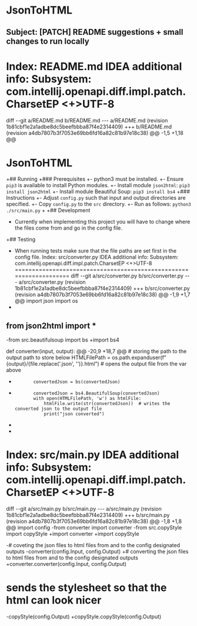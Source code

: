 # JsonToHTML

Subject: [PATCH] README suggestions + small changes to run locally
---
Index: README.md
IDEA additional info:
Subsystem: com.intellij.openapi.diff.impl.patch.CharsetEP
<+>UTF-8
===================================================================
diff --git a/README.md b/README.md
--- a/README.md	(revision 1b81cbf1e2a1adbe8dc5beefbbba87f4e2314409)
+++ b/README.md	(revision a4db7807b3f7053e69bb6fd16a82c81b97e18c38)
@@ -1,5 +1,18 @@
 # JsonToHTML
 
+## Running
+### Prerequisites
+- python3 must be installed.
+- Ensure `pip3` is available to install Python modules.
+- Install module `json2html`: `pip3 install json2html`
+- Install module Beautiful Soup: `pip3 install bs4`
+### Instructions
+- Adjust `config.py` such that input and output directories are specified.
+- Copy `config.py` to the `src` directory.
+- Run as follows: `python3 ./src/main.py`
+
+## Development
 - Currently when implementing this project you will have to change where the files come from and go in the config file.
 
+## Testing
 - When running tests make sure that the file paths are set first in the config file.
Index: src/converter.py
IDEA additional info:
Subsystem: com.intellij.openapi.diff.impl.patch.CharsetEP
<+>UTF-8
===================================================================
diff --git a/src/converter.py b/src/converter.py
--- a/src/converter.py	(revision 1b81cbf1e2a1adbe8dc5beefbbba87f4e2314409)
+++ b/src/converter.py	(revision a4db7807b3f7053e69bb6fd16a82c81b97e18c38)
@@ -1,9 +1,7 @@
 import json
 import os
-
 from json2html import *
-
-from src.beautifulsoup import bs
+import bs4
 
 
 def converter(input, output):
@@ -20,9 +18,7 @@
                 # storing the path to the output path to store below
                 HTMLFilePath = os.path.expanduser(f"{output}/{file.replace('.json', '')}.html")
             # opens the output file from the var above
-            convertedJson = bs(convertedJson)
+            convertedJson = bs4.BeautifulSoup(convertedJson)
             with open(HTMLFilePath, 'w') as htmlFile:
                 htmlFile.write(str(convertedJson))  # writes the converted json to the output file
                 print("json converted")
-
-
Index: src/main.py
IDEA additional info:
Subsystem: com.intellij.openapi.diff.impl.patch.CharsetEP
<+>UTF-8
===================================================================
diff --git a/src/main.py b/src/main.py
--- a/src/main.py	(revision 1b81cbf1e2a1adbe8dc5beefbbba87f4e2314409)
+++ b/src/main.py	(revision a4db7807b3f7053e69bb6fd16a82c81b97e18c38)
@@ -1,8 +1,8 @@
 import config
-from converter import converter
-from src.copyStyle import copyStyle
+import converter
+import copyStyle
 
-# coveting the json files to html files from and to the config designated outputs
-converter(config.Input, config.Output)
+# converting the json files to html files from and to the config designated outputs
+converter.converter(config.Input, config.Output)
 # sends the stylesheet so that the html can look nicer
-copyStyle(config.Output)
+copyStyle.copyStyle(config.Output)
